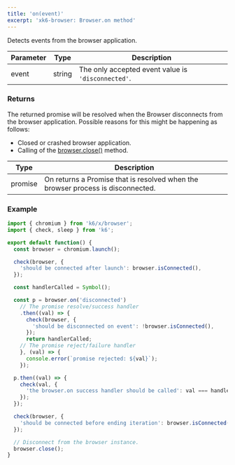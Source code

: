 ```yaml
---
title: 'on(event)'
excerpt: 'xk6-browser: Browser.on method'
---
```


Detects events from the browser application.

| Parameter | Type   | Description                                        |
| --------- | ------ | -------------------------------------------------- |
| event     | string | The only accepted event value is `'disconnected'`. |

### Returns

The returned promise will be resolved when the Browser disconnects from the browser application. Possible reasons for this might be happening as follows:

* Closed or crashed browser application.
* Calling of the [browser.close()](/javascript-api/xk6-browser/browser/close) method.

| Type    | Description                                                                     |
| ------- | ------------------------------------------------------------------------------- |
| promise | On returns a Promise that is resolved when the browser process is disconnected. |

### Example

<!-- eslint-skip -->

```javascript
import { chromium } from 'k6/x/browser';
import { check, sleep } from 'k6';

export default function() {
  const browser = chromium.launch();

  check(browser, {
    'should be connected after launch': browser.isConnected(),
  });

  const handlerCalled = Symbol();

  const p = browser.on('disconnected')
    // The promise resolve/success handler
    .then((val) => {
      check(browser, {
        'should be disconnected on event': !browser.isConnected(),
      });
      return handlerCalled;
    // The promise reject/failure handler
    }, (val) => {
      console.error(`promise rejected: ${val}`);
    });

  p.then((val) => {
    check(val, {
      'the browser.on success handler should be called': val === handlerCalled,
    });
  });

  check(browser, {
    'should be connected before ending iteration': browser.isConnected(),
  });

  // Disconnect from the browser instance.
  browser.close();
}
```